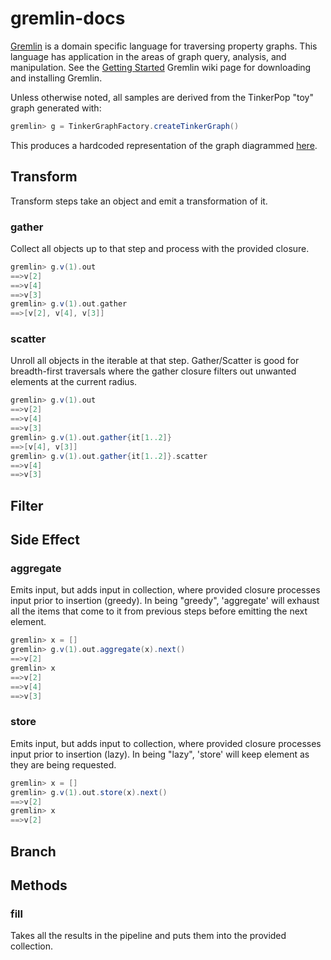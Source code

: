 gremlin-docs
============

[Gremlin](http://gremlin.tinkerpop.com) is a domain specific language for traversing property graphs. This language has application in the areas of graph query, analysis, and manipulation. See the [Getting Started](https://github.com/tinkerpop/gremlin/wiki/Getting-Started) Gremlin wiki page for downloading and installing Gremlin.

Unless otherwise noted, all samples are derived from the TinkerPop "toy" graph generated with:

```groovy
gremlin> g = TinkerGraphFactory.createTinkerGraph()
```

This produces a hardcoded representation of the graph diagrammed [here](http://github.com/tinkerpop/blueprints/wiki/Property-Graph-Model).

## Transform

Transform steps take an object and emit a transformation of it.

### gather

Collect all objects up to that step and process with the provided closure.

```groovy
gremlin> g.v(1).out
==>v[2]
==>v[4]
==>v[3]
gremlin> g.v(1).out.gather
==>[v[2], v[4], v[3]]
```

### scatter

Unroll all objects in the iterable at that step. Gather/Scatter is good for breadth-first traversals where the gather closure filters out unwanted elements at the current radius.

```groovy
gremlin> g.v(1).out
==>v[2]
==>v[4]
==>v[3]
gremlin> g.v(1).out.gather{it[1..2]}
==>[v[4], v[3]]
gremlin> g.v(1).out.gather{it[1..2]}.scatter
==>v[4]
==>v[3]
```

## Filter

## Side Effect

### aggregate

Emits input, but adds input in collection, where provided closure processes input prior to insertion (greedy). In being "greedy", 'aggregate' will exhaust all the items that come to it from previous steps before emitting the next element.

```groovy
gremlin> x = []
gremlin> g.v(1).out.aggregate(x).next()
==>v[2]
gremlin> x
==>v[2]
==>v[4]
==>v[3]
```

### store

Emits input, but adds input to collection, where provided closure processes input prior to insertion (lazy).  In being "lazy", 'store' will keep element as they are being requested.

```groovy
gremlin> x = []
gremlin> g.v(1).out.store(x).next()
==>v[2]
gremlin> x
==>v[2]
```

## Branch

## Methods

### fill

Takes all the results in the pipeline and puts them into the provided collection.

